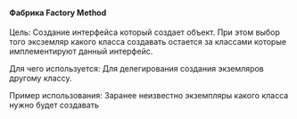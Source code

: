#### Фабрика Factory Method

Цель: Создание интерфейса который создает объект. При этом выбор того эксземляр какого класса создавать
остается за классами которые имплементируют данный интерфейс.

Для чего используется: Для делегирования создания экземляров другому классу.

Пример использования: Заранее неизвестно экземпляры какого класса нужно будет создавать

